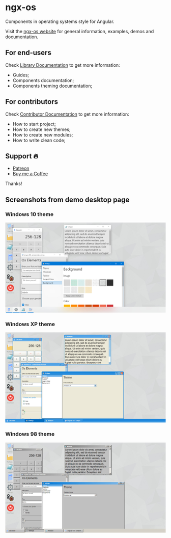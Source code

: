 # ngx-os

Components in operating systems style for Angular.

Visit the [ngx-os website](https://dreyliky.github.io) for general information, examples, demos and documentation.

## For end-users

Check [Library Documentation](https://github.com/dreyliky/ngx-os/blob/master/src/app/library/docs) 
to get more information:

- Guides;
- Components documentation;
- Components theming documentation;

## For contributors

Check [Contributor Documentation](https://github.com/dreyliky/ngx-os/blob/master/src/docs/contributor) 
to get more information:

- How to start project;
- How to create new themes;
- How to create new modules;
- How to write clean code;

## Support 🔥

- [Patreon](https://www.patreon.com/dreyliky)
- [Buy me a Coffee](https://www.buymeacoffee.com/dreyliky)

Thanks!

## Screenshots from demo desktop page

### Windows 10 theme
[![Desktop Windows 10](/src/assets/demo/desktop-win10.jpg)](https://dreyliky.github.io)

### Windows XP theme
[![Desktop Windows XP](/src/assets/demo/desktop-winxp.jpg)](https://dreyliky.github.io)

### Windows 98 theme
[![Desktop Windows 98](/src/assets/demo/desktop-win98.jpg)](https://dreyliky.github.io)
